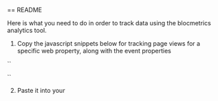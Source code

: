 == README

Here is what you need to do in order to track data using the blocmetrics analytics tool.

1. Copy the javascript snippets below for tracking page views for a specific web property, along with the event properties 

``
<script>
$(document).ready(function() {
     var page = <%= 'web-property-id' %>;
     var user_email = <%= current_user.email || blank %>;
     blocmetrics.track('Page View', 'web-property-id', user_email);
});
</script>
``



2. Paste it into your 